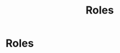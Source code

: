 ﻿---
uid: roles
locale: en
title: Roles
dnneditions: DNN Platform, Evoq Content,Evoq Engage
dnnversion: 09.02.00
related-topics: 
---

# Roles
